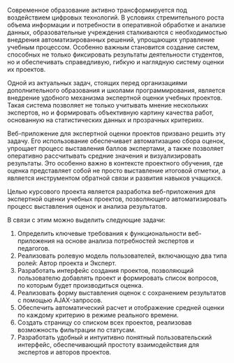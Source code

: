 Современное образование активно трансформируется под воздействием цифровых технологий. В условиях стремительного роста объема информации и потребности в оперативной обработке и анализе данных, образовательные учреждения сталкиваются с необходимостью внедрения автоматизированных решений, упрощающих управление учебным процессом. Особенно важным становится создание систем, способных не только фиксировать результаты деятельности студентов, но и обеспечивать справедливую, гибкую и наглядную систему оценки их проектов.

Одной из актуальных задач, стоящих перед организациями дополнительного образования и школами программирования, является внедрение удобного механизма экспертной оценки учебных проектов. Такая система позволяет не только учитывать мнение нескольких экспертов, но и формировать объективную картину качества работ, основанную на статистических данных и прозрачных критериях.

Веб-приложение для экспертной оценки проектов призвано решить эту задачу. Его использование обеспечивает автоматизацию сбора оценок, упрощает процесс выставления баллов экспертами, а также позволяет оперативно рассчитывать средние значения и визуализировать результаты. Это особенно важно в контексте проектного обучения, где оценка представляет собой не просто выставление итоговой отметки, а является инструментом обратной связи и развития навыков учащихся.

Целью курсового проекта является разработка веб-приложения для экспертной оценки учебных проектов, позволяющего автоматизировать процесс выставления оценок и анализа результатов. 

В связи с этим можно выделить следующие задачи:
1.	Определить ключевые требования к функциональности веб-приложения на основе анализа потребностей экспертов и педагогов.
2.	Реализовать ролевую модель пользователей, включающую два типа ролей: Автор проекта и Эксперт.
3.	Разработать интерфейс создания проектов, позволяющий пользователю добавлять проект и формировать список вопросов, по которым будет производиться оценка.
4.	Реализовать форму выставления оценок с сохранением результатов с помощью AJAX-запросов.
5.	Обеспечить автоматический расчет и отображение средней оценки по каждому критерию в режиме реального времени.
6.	Создать страницу со списком всех проектов, реализовав возможность фильтрации по статусам.
7.	Разработать удобный и интуитивно понятный пользовательский интерфейс, обеспечивающий простоту взаимодействия для экспертов и авторов проектов. 

